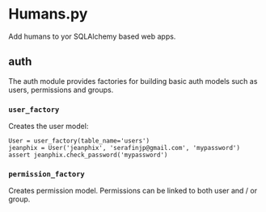 # Humans.py

Add humans to yor SQLAlchemy based web apps.

## auth

The auth module provides factories for building basic auth models such as users, permissions and groups.

### `user_factory`

Creates the user model:

    User = user_factory(table_name='users')
    jeanphix = User('jeanphix', 'serafinjp@gmail.com', 'mypassword')
    assert jeanphix.check_password('mypassword')

### `permission_factory`

Creates permission model.
Permissions can be linked to both user and / or group.
